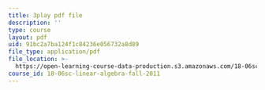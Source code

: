 ```yaml
---
title: 3play pdf file
description: ''
type: course
layout: pdf
uid: 91bc2a7ba124f1c84236e056732a8d89
file_type: application/pdf
file_location: >-
  https://open-learning-course-data-production.s3.amazonaws.com/18-06sc-linear-algebra-fall-2011/91bc2a7ba124f1c84236e056732a8d89_vF7eyJ2g3kU.pdf
course_id: 18-06sc-linear-algebra-fall-2011
---
```

